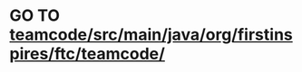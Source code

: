 # GO TO [teamcode/src/main/java/org/firstinspires/ftc/teamcode/](https://github.com/Trivium-Prep-Robotics/AssemblyBot-2025/blob/master/TeamCode/src/main/java/org/firstinspires/ftc/teamcode/README.md)
